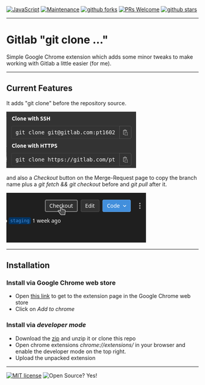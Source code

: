 [![JavaScript](https://img.shields.io/badge/--blue?logo=javascript&logoColor=fff)](https://www.javascript.com/)
[![Maintenance](https://img.shields.io/badge/Maintained%3F-yes-blue.svg)](https://github.com/pt1602/gitlab-git-clone/graphs/commit-activity)
[![github forks](https://badgen.net/github/forks/pt1602/gitlab-git-clone/)](https://github.com/pt1602/gitlab-git-clone/network/)
[![PRs Welcome](https://img.shields.io/badge/PRs-welcome-blue.svg)](http://makeapullrequest.com)
[![github stars](https://img.shields.io/github/stars/pt1602/gitlab-git-clone.svg?style=social&label=Star&maxAge=2592000)](https://github.com/pt1602/gitlab-git-clone/stargazers/)

---

# Gitlab "git clone …"

Simple Google Chrome extension which adds some minor tweaks to make working with Gitlab a little easier (for me).

---

## Current Features

It adds "git clone" before the repository source.

![Screenshot Git Clone](assets/readme-ressources/gitlab-git-clone.png "Screenshot Git Clone")

and also a _Checkout_ button on the Merge-Request page to copy the branch name plus a _git fetch && git checkout_ before and _git pull_ after it.

![Screenshot Merge Request](assets/readme-ressources/gitlab-merge-request.png "Screenshot Merge Request")

---

## Installation

### Install via Google Chrome web store

* Open [this link](https://chrome.google.com/webstore/detail/gitlab-git-clone/niofneadkfofccgnfmofgpbppfhbkgmg) to get to the extension page in the Google Chrome web store
* Click on _Add to chrome_

### Install via _developer mode_

* Download the [zip](https://github.com/pt1602/gitlab-git-clone/archive/refs/heads/main.zip) and unzip it or clone this repo
* Open chrome extensions _chrome://extensions/_ in your browser and enable the developer mode on the top right.
* Upload the unpacked extension

---

[![MIT license](https://img.shields.io/badge/License-MIT-blue.svg)](https://lbesson.mit-license.org/)
![Open Source? Yes!](https://badgen.net/badge/Open%20Source%20%3F/Yes%21/blue?icon=github)
